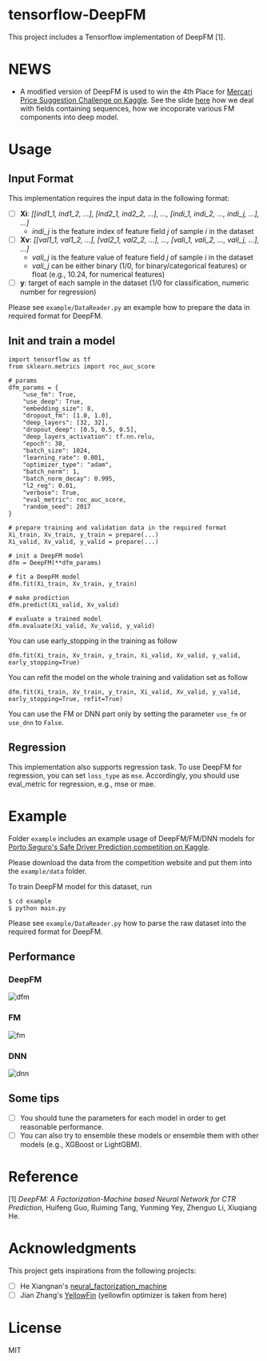 # tensorflow-DeepFM

This project includes a Tensorflow implementation of DeepFM [1].

# NEWS
- A modified version of DeepFM is used to win the 4th Place for [Mercari Price Suggestion Challenge on Kaggle](https://www.kaggle.com/c/mercari-price-suggestion-challenge). See the slide [here](https://github.com/ChenglongChen/tensorflow-XNN/blob/master/doc/Mercari_Price_Suggesion_Competition_ChenglongChen_4th_Place.pdf) how we deal with fields containing sequences, how we incoporate various FM components into deep model.

# Usage
## Input Format
This implementation requires the input data in the following format:
- [ ] **Xi**: *[[ind1_1, ind1_2, ...], [ind2_1, ind2_2, ...], ..., [indi_1, indi_2, ..., indi_j, ...], ...]*
    - *indi_j* is the feature index of feature field *j* of sample *i* in the dataset
- [ ] **Xv**: *[[val1_1, val1_2, ...], [val2_1, val2_2, ...], ..., [vali_1, vali_2, ..., vali_j, ...], ...]*
    - *vali_j* is the feature value of feature field *j* of sample *i* in the dataset
    - *vali_j* can be either binary (1/0, for binary/categorical features) or float (e.g., 10.24, for numerical features)
- [ ] **y**: target of each sample in the dataset (1/0 for classification, numeric number for regression)

Please see `example/DataReader.py` an example how to prepare the data in required format for DeepFM.

## Init and train a model
```
import tensorflow as tf
from sklearn.metrics import roc_auc_score

# params
dfm_params = {
    "use_fm": True,
    "use_deep": True,
    "embedding_size": 8,
    "dropout_fm": [1.0, 1.0],
    "deep_layers": [32, 32],
    "dropout_deep": [0.5, 0.5, 0.5],
    "deep_layers_activation": tf.nn.relu,
    "epoch": 30,
    "batch_size": 1024,
    "learning_rate": 0.001,
    "optimizer_type": "adam",
    "batch_norm": 1,
    "batch_norm_decay": 0.995,
    "l2_reg": 0.01,
    "verbose": True,
    "eval_metric": roc_auc_score,
    "random_seed": 2017
}

# prepare training and validation data in the required format
Xi_train, Xv_train, y_train = prepare(...)
Xi_valid, Xv_valid, y_valid = prepare(...)

# init a DeepFM model
dfm = DeepFM(**dfm_params)

# fit a DeepFM model
dfm.fit(Xi_train, Xv_train, y_train)

# make prediction
dfm.predict(Xi_valid, Xv_valid)

# evaluate a trained model
dfm.evaluate(Xi_valid, Xv_valid, y_valid)
```

You can use early_stopping in the training as follow
```
dfm.fit(Xi_train, Xv_train, y_train, Xi_valid, Xv_valid, y_valid, early_stopping=True)
```

You can refit the model on the whole training and validation set as follow
```
dfm.fit(Xi_train, Xv_train, y_train, Xi_valid, Xv_valid, y_valid, early_stopping=True, refit=True)
```

You can use the FM or DNN part only by setting the parameter `use_fm` or `use_dnn` to `False`.

## Regression
This implementation also supports regression task. To use DeepFM for regression, you can set `loss_type` as `mse`. Accordingly, you should use eval_metric for regression, e.g., mse or mae.

# Example
Folder `example` includes an example usage of DeepFM/FM/DNN models for [Porto Seguro's Safe Driver Prediction competition on Kaggle](https://www.kaggle.com/c/porto-seguro-safe-driver-prediction).

Please download the data from the competition website and put them into the `example/data` folder.

To train DeepFM model for this dataset, run

```
$ cd example
$ python main.py
```
Please see `example/DataReader.py` how to parse the raw dataset into the required format for DeepFM.

## Performance

### DeepFM

![dfm](example/fig/DeepFM.png)

### FM

![fm](example/fig/FM.png)

### DNN

![dnn](example/fig/DNN.png)

## Some tips
- [ ] You should tune the parameters for each model in order to get reasonable performance.
- [ ] You can also try to ensemble these models or ensemble them with other models (e.g., XGBoost or LightGBM).

# Reference
[1] *DeepFM: A Factorization-Machine based Neural Network for CTR Prediction*, Huifeng Guo, Ruiming Tang, Yunming Yey, Zhenguo Li, Xiuqiang He.

# Acknowledgments
This project gets inspirations from the following projects:
- [ ] He Xiangnan's [neural_factorization_machine](https://github.com/hexiangnan/neural_factorization_machine)
- [ ] Jian Zhang's [YellowFin](https://github.com/JianGoForIt/YellowFin) (yellowfin optimizer is taken from here)

# License
MIT